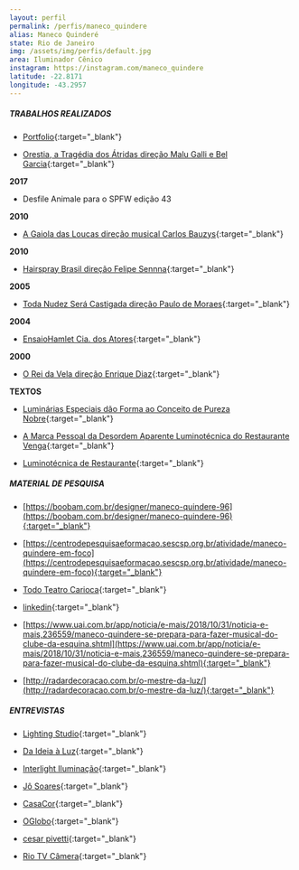 ```yaml
---
layout: perfil
permalink: /perfis/maneco_quindere
alias: Maneco Quinderé
state: Rio de Janeiro
img: /assets/img/perfis/default.jpg
area: Iluminador Cênico
instagram: https://instagram.com/maneco_quindere
latitude: -22.8171
longitude: -43.2957
---
```


##### **TRABALHOS REALIZADOS**

- [Portfolio](http://www.manecoquindere.com.br/artes-cenicas/){:target="_blank"}

- [Orestia, a Tragédia dos Átridas direção Malu Galli e Bel Garcia](https://www.youtube.com/watch?v=GT8a2OU27Eg){:target="_blank"}

**2017**

- Desfile Animale para o SPFW edição 43

**2010**

- [A Gaiola das Loucas direção musical Carlos Bauzys](https://www.youtube.com/watch?v=KxspcZ7bfGw){:target="_blank"}

**2010**

- [Hairspray Brasil direção Felipe Sennna](https://www.youtube.com/watch?v=3MDAcIwVD6U){:target="_blank"}

**2005**

- [Toda Nudez Será Castigada direção Paulo de Moraes](https://www.youtube.com/watch?v=pn01nqQFFbg){:target="_blank"}

**2004**

- [EnsaioHamlet Cia. dos Atores](https://www.youtube.com/watch?v=EWbR1zqIAQI){:target="_blank"}

**2000**

- [O Rei da Vela direção Enrique Diaz](https://www.youtube.com/watch?v=G1DIDRR455M){:target="_blank"}

**TEXTOS**

- [Luminárias Especiais dão Forma ao Conceito de Pureza Nobre](https://dialnet.unirioja.es/servlet/articulo?codigo=3672315){:target="_blank"}

- [A Marca Pessoal da Desordem Aparente Luminotécnica do Restaurante Venga](https://dialnet.unirioja.es/servlet/articulo?codigo=4136335){:target="_blank"}

- [Luminotécnica de Restaurante](https://dialnet.unirioja.es/servlet/articulo?codigo=2632949){:target="_blank"}

##### **MATERIAL DE PESQUISA**

- [https://boobam.com.br/designer/maneco-quindere-96](https://boobam.com.br/designer/maneco-quindere-96){:target="_blank"}

- [https://centrodepesquisaeformacao.sescsp.org.br/atividade/maneco-quindere-em-foco](https://centrodepesquisaeformacao.sescsp.org.br/atividade/maneco-quindere-em-foco){:target="_blank"}

- [Todo Teatro Carioca](http://www.todoteatrocarioca.com.br/pessoa/9246/maneco-quindere){:target="_blank"}

- [linkedin](https://www.linkedin.com/in/maneco-quindere-621833a9){:target="_blank"}

- [https://www.uai.com.br/app/noticia/e-mais/2018/10/31/noticia-e-mais,236559/maneco-quindere-se-prepara-para-fazer-musical-do-clube-da-esquina.shtml](https://www.uai.com.br/app/noticia/e-mais/2018/10/31/noticia-e-mais,236559/maneco-quindere-se-prepara-para-fazer-musical-do-clube-da-esquina.shtml){:target="_blank"}

- [http://radardecoracao.com.br/o-mestre-da-luz/](http://radardecoracao.com.br/o-mestre-da-luz/){:target="_blank"}

##### **ENTREVISTAS**

- [Lighting Studio](https://www.youtube.com/watch?v=836jI-mZc0Q){:target="_blank"}

- [Da Ideia à Luz](https://www.youtube.com/watch?v=bzP4eEOJzmo){:target="_blank"}

- [Interlight Iluminação](https://www.youtube.com/watch?v=Xc4qEuPUEAU){:target="_blank"}

- [Jô Soares](https://globoplay.globo.com/v/5428116/){:target="_blank"}

- [CasaCor](https://www.youtube.com/watch?v=s6tIdvYjPKY){:target="_blank"}

- [OGlobo](https://oglobo.globo.com/ela/gente/iluminador-maneco-quindere-faz-35-anos-de-profissao-cheio-de-ideias-21409618){:target="_blank"}

- [cesar pivetti](https://www.youtube.com/watch?v=hwVDhPM5joI){:target="_blank"}

- [Rio TV Câmera](https://www.youtube.com/watch?v=K8cF23OGq9Q){:target="_blank"}